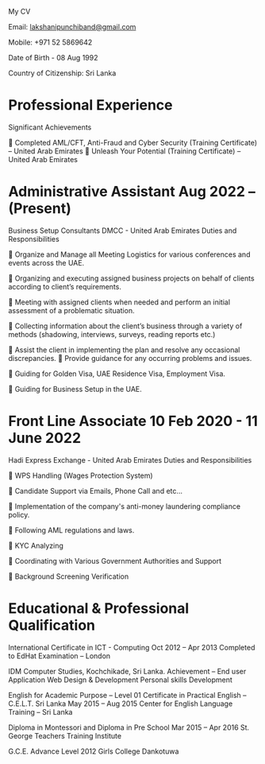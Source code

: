 My CV

Email: lakshanipunchiband@gmail.com

Mobile: +971 52 5869642

Date of Birth - 08 Aug 1992

Country of Citizenship: Sri Lanka

 # Professional Experience

Significant Achievements

 Completed AML/CFT, Anti-Fraud and Cyber Security (Training Certificate) – United Arab Emirates
 Unleash Your Potential (Training Certificate) – United Arab Emirates


# Administrative Assistant Aug 2022 – (Present)
Business Setup Consultants DMCC - United Arab Emirates
Duties and Responsibilities

 Organize and Manage all Meeting Logistics for various conferences and events across the UAE.

 Organizing and executing assigned business projects on behalf of clients according to client’s
requirements.

 Meeting with assigned clients when needed and perform an initial assessment of a problematic
situation.

 Collecting information about the client’s business through a variety of methods (shadowing,
interviews, surveys, reading reports etc.)

 Assist the client in implementing the plan and resolve any occasional discrepancies.
 Provide guidance for any occurring problems and issues.

 Guiding for Golden Visa, UAE Residence Visa, Employment Visa.

 Guiding for Business Setup in the UAE.

# Front Line Associate 10 Feb 2020 - 11 June 2022
Hadi Express Exchange - United Arab Emirates
Duties and Responsibilities

 WPS Handling (Wages Protection System)

 Candidate Support via Emails, Phone Call and etc...

 Implementation of the company's anti-money laundering compliance policy.

 Following AML regulations and laws.

 KYC Analyzing

 Coordinating with Various Government Authorities and Support

 Background Screening Verification

# Educational & Professional Qualification

International Certificate in ICT - Computing Oct 2012 – Apr 2013
Completed to EdHat Examination – London

IDM Computer Studies, Kochchikade, Sri Lanka.
Achievement – End user Application
Web Design & Development
Personal skills Development

English for Academic Purpose – Level 01
Certificate in Practical English – C.E.L.T. Sri Lanka May 2015 – Aug 2015
Center for English Language Training – Sri Lanka

Diploma in Montessori and Diploma in Pre School Mar 2015 – Apr 2016
St. George Teachers Training Institute

G.C.E. Advance Level 2012
Girls College Dankotuwa





